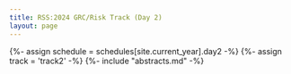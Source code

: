 ```yaml
---
title: RSS:2024 GRC/Risk Track (Day 2)
layout: page
---
```

{%- assign schedule = schedules[site.current_year].day2 -%}
{%- assign track = 'track2' -%}
{%- include "abstracts.md" -%}